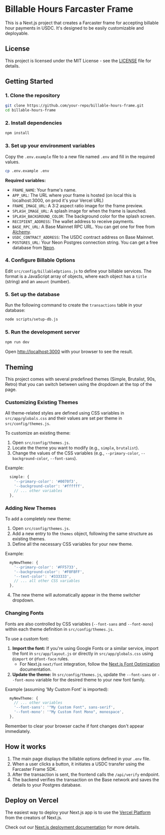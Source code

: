 # Billable Hours Farcaster Frame

This is a Next.js project that creates a Farcaster frame for accepting billable hour payments in USDC. It's designed to be easily customizable and deployable.

## License

This project is licensed under the MIT License - see the [LICENSE](LICENSE) file for details.

## Getting Started

### 1. Clone the repository

```bash
git clone https://github.com/your-repo/billable-hours-frame.git
cd billable-hours-frame
```

### 2. Install dependencies

```bash
npm install
```

### 3. Set up your environment variables

Copy the `.env.example` file to a new file named `.env` and fill in the required values.

```bash
cp .env.example .env
```

**Required variables:**

- `FRAME_NAME`: Your frame's name.
- `APP_URL`: The URL where your frame is hosted (on local this is localhost:3000, on prod it's your Vercel URL)
- `FRAME_IMAGE_URL`: A 3:2 aspect ratio image for the frame preview.
- `SPLASH_IMAGE_URL`: A splash image for when the frame is launched.
- `SPLASH_BACKGROUND_COLOR`: The background color for the splash screen.
- `RECIPIENT_ADDRESS`: The wallet address to receive payments.
- `BASE_RPC_URL`: A Base Mainnet RPC URL. You can get one for free from [Alchemy](https://www.alchemy.com/).
- `USDC_CONTRACT_ADDRESS`: The USDC contract address on Base Mainnet.
- `POSTGRES_URL`: Your Neon Postgres connection string. You can get a free database from [Neon](https://neon.tech/).

### 4. Configure Billable Options

Edit `src/config/billableOptions.js` to define your billable services. The format is a JavaScript array of objects, where each object has a `title` (string) and an `amount` (number).

### 5. Set up the database

Run the following command to create the `transactions` table in your database:

```bash
node scripts/setup-db.js
```

### 5. Run the development server

```bash
npm run dev
```

Open [http://localhost:3000](http://localhost:3000) with your browser to see the result.

## Theming

This project comes with several predefined themes (Simple, Brutalist, 90s, Retro) that you can switch between using the dropdown at the top of the page.

### Customizing Existing Themes

All theme-related styles are defined using CSS variables in `src/app/globals.css` and their values are set per theme in `src/config/themes.js`.

To customize an existing theme:

1.  Open `src/config/themes.js`.
2.  Locate the theme you want to modify (e.g., `simple`, `brutalist`).
3.  Change the values of the CSS variables (e.g., `--primary-color`, `--background-color`, `--font-sans`).

Example:
```javascript
  simple: {
    '--primary-color': '#0070f3',
    '--background-color': '#ffffff',
    // ... other variables
  },
```

### Adding New Themes

To add a completely new theme:

1.  Open `src/config/themes.js`.
2.  Add a new entry to the `themes` object, following the same structure as existing themes.
3.  Define all the necessary CSS variables for your new theme.

Example:
```javascript
  myNewTheme: {
    '--primary-color': '#FF5733',
    '--background-color': '#F0F8FF',
    '--text-color': '#333333',
    // ... all other CSS variables
  },
```
4.  The new theme will automatically appear in the theme switcher dropdown.

### Changing Fonts

Fonts are also controlled by CSS variables (`--font-sans` and `--font-mono`) within each theme definition in `src/config/themes.js`.

To use a custom font:

1.  **Import the font:** If you're using Google Fonts or a similar service, import the font in `src/app/layout.js` or directly in `src/app/globals.css` using `@import` or `@font-face` rules.
    *   For Next.js `next/font` integration, follow the [Next.js Font Optimization](https://nextjs.org/docs/app/building-your-application/optimizing/fonts) documentation.
2.  **Update the theme:** In `src/config/themes.js`, update the `--font-sans` or `--font-mono` variable for the desired theme to your new font family.

Example (assuming 'My Custom Font' is imported):
```javascript
  myNewTheme: {
    // ... other variables
    '--font-sans': '"My Custom Font", sans-serif',
    '--font-mono': '"My Custom Font Mono", monospace',
  },
```

Remember to clear your browser cache if font changes don't appear immediately.

## How it works

1.  The main page displays the billable options defined in your `.env` file.
2.  When a user clicks a button, it initiates a USDC transfer using the Farcaster Frame SDK.
3.  After the transaction is sent, the frontend calls the `/api/verify` endpoint.
4.  The backend verifies the transaction on the Base network and saves the details to your Postgres database.

## Deploy on Vercel

The easiest way to deploy your Next.js app is to use the [Vercel Platform](https://vercel.com/new?utm_medium=default-template&filter=next.js&utm_source=create-next-app&utm_campaign=create-next-app-readme) from the creators of Next.js.

Check out our [Next.js deployment documentation](https://nextjs.org/docs/app/building-your-application/deploying) for more details.